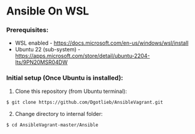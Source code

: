 # Ansible On WSL

### Prerequisites:
* WSL enabled - https://docs.microsoft.com/en-us/windows/wsl/install
* Ubuntu 22 (sub-system) - https://apps.microsoft.com/store/detail/ubuntu-2204-lts/9PN20MSR04DW

### Initial setup (Once Ubuntu is installed):
1. Clone this repository (from Ubuntu terminal):
``` bash
$ git clone https://github.com/Dgotlieb/AnsibleVagrant.git
```
2. Change directory to internal folder:
``` bash
$ cd AnsibleVagrant-master/Ansible
```

